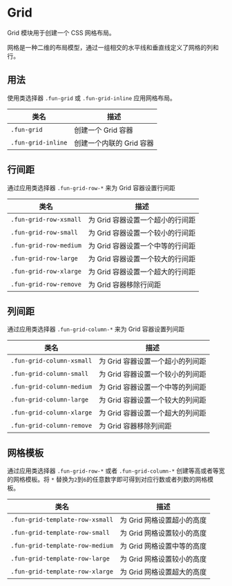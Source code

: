 # Grid

Grid 模块用于创建一个 CSS 网格布局。

网格是一种二维的布局模型，通过一组相交的水平线和垂直线定义了网格的列和行。

## 用法

使用类选择器 `.fun-grid` 或 `.fun-grid-inline` 应用网格布局。

| 类名               | 描述                     |
| ------------------ | ------------------------ |
| `.fun-grid`        | 创建一个 Grid 容器       |
| `.fun-grid-inline` | 创建一个内联的 Grid 容器 |

## 行间距

通过应用类选择器 `.fun-grid-row-*` 来为 Grid 容器设置行间距

| 类名                   | 描述                             |
| ---------------------- | -------------------------------- |
| `.fun-grid-row-xsmall` | 为 Grid 容器设置一个超小的行间距 |
| `.fun-grid-row-small`  | 为 Grid 容器设置一个较小的行间距 |
| `.fun-grid-row-medium` | 为 Grid 容器设置一个中等的行间距 |
| `.fun-grid-row-large`  | 为 Grid 容器设置一个较大的行间距 |
| `.fun-grid-row-xlarge` | 为 Grid 容器设置一个超大的行间距 |
| `.fun-grid-row-remove` | 为 Grid 容器移除行间距           |

## 列间距

通过应用类选择器 `.fun-grid-column-*` 来为 Grid 容器设置列间距

| 类名                      | 描述                             |
| ------------------------- | -------------------------------- |
| `.fun-grid-column-xsmall` | 为 Grid 容器设置一个超小的列间距 |
| `.fun-grid-column-small`  | 为 Grid 容器设置一个较小的列间距 |
| `.fun-grid-column-medium` | 为 Grid 容器设置一个中等的列间距 |
| `.fun-grid-column-large`  | 为 Grid 容器设置一个较大的列间距 |
| `.fun-grid-column-xlarge` | 为 Grid 容器设置一个超大的列间距 |
| `.fun-grid-column-remove` | 为 Grid 容器移除列间距           |

## 网格模板

通过应用类选择器 `.fun-grid-row-*` 或者 `.fun-grid-column-*` 创建等高或者等宽的网格模板。将 `*` 替换为`2`到`6`的任意数字即可得到对应行数或者列数的网格模板。

| 类名                            | 描述                       |
| ------------------------------- | -------------------------- |
| `.fun-grid-template-row-xsmall` | 为 Grid 网格设置超小的高度 |
| `.fun-grid-template-row-small`  | 为 Grid 网格设置较小的高度 |
| `.fun-grid-template-row-medium` | 为 Grid 网格设置中等的高度 |
| `.fun-grid-template-row-large`  | 为 Grid 网格设置较小的高度 |
| `.fun-grid-template-row-xlarge` | 为 Grid 网格设置超大的高度 |
